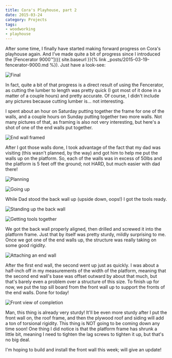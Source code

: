 ```yaml
---
title: Cora's Playhouse, part 2
date: 2015-03-24
category: Projects
tags:
- woodworking
- playhouse
---
```


After some time, I finally have started making forward progress on Cora's playhouse again. And I've made quite a bit of
progress since I introduced the [Fencerator 9000™]({{ site.baseurl }}{% link _posts/2015-03-19-fencerator-9000.md %}). Just have a look-see:

![Final](/assets/img/posts/coras-playhouse-part-2/20150322_171103.jpg)

In fact, quite a bit of that progress is a direct result of using the Fencerator, as cutting the lumber to length was
pretty quick (I got most of it done in a matter of a couple hours) and pretty accurate. Of course, I didn't include any
pictures because cutting lumber is... not interesting.

I spent about an hour on Saturday putting together the frame for one of the walls, and a couple hours on Sunday putting
together two more walls. Not many pictures of that, as framing is also not very interesting, but here's a shot of one of
the end walls put together.

![End wall framed](/assets/img/posts/coras-playhouse-part-2/dsc03193.jpg)

After I got those walls done, I took advantage of the fact that my dad was visiting (this wasn't planned, by the way) and
got him to help me put the walls up on the platform. So, each of the walls was in excess of 50lbs and the platform is
5 feet off the ground; not HARD, but much easier with dad there!

![Planning](/assets/img/posts/coras-playhouse-part-2/20150322_162918.jpg)

![Going up](/assets/img/posts/coras-playhouse-part-2/20150322_163001.jpg)

While Dad stood the back wall up (upside down, oops!) I got the tools ready.

![Standing up the back wall](/assets/img/posts/coras-playhouse-part-2/20150322_163458.jpg)

![Getting tools together](/assets/img/posts/coras-playhouse-part-2/20150322_163607.jpg)

We got the back wall properly aligned, then drilled and screwed it into the platform frame. Just that by itself was
pretty sturdy, mildly surprising to me. Once we got one of the end walls up, the structure was really taking on some
good rigidity.

![Attaching an end wall](/assets/img/posts/coras-playhouse-part-2/20150322_164256.jpg)

After the first end wall, the second went up just as quickly. I was about a half-inch off in my measurements of the
width of the platform, meaning that the second end wall's base was offset outward by about that much, but that's barely
even a problem over a structure of this size. To finish up for now, we put the top sill board from the front wall up to
support the fronts of the end walls. Done for today!

![Front view of completion](/assets/img/posts/coras-playhouse-part-2/20150322_171054.jpg)

Man, this thing is already very sturdy! It'll be even more sturdy after I put the front wall on, the roof frame, and 
then the plywood roof and siding will add a ton of torsional rigidity. This thing is NOT going to be coming down any
time soon! One thing I did notice is that the platform frame has shrunk a little bit, meaning I need to tighten the 
lag screws to tighten it up, but that's no big deal.

I'm hoping to build and install the front wall this week; will give an update!

